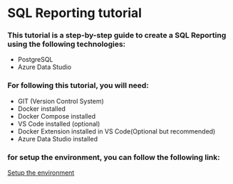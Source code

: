 # SQL Reporting tutorial 

### This tutorial is a step-by-step guide to create a SQL Reporting using the following technologies:

- PostgreSQL
- Azure Data Studio


### For following this tutorial, you will need:
- GIT (Version Control System)
- Docker installed
- Docker Compose installed
- VS Code installed (optional)
- Docker Extension installed in VS Code(Optional but recommended)
- Azure Data Studio installed


### for setup the environment, you can follow the following link:
[Setup the environment](db/README.md)

